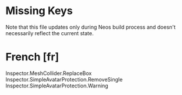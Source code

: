 # Missing Keys
Note that this file updates only during Neos build process and doesn't necessarily reflect the current state.

# French [fr]
Inspector.MeshCollider.ReplaceBox  
Inspector.SimpleAvatarProtection.RemoveSingle  
Inspector.SimpleAvatarProtection.Warning  

